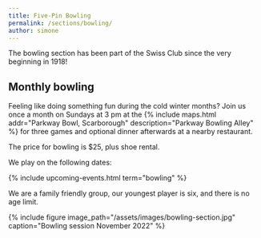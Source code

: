 ```yaml
---
title: Five-Pin Bowling
permalink: /sections/bowling/
author: simone
---
```


The bowling section has been part of the Swiss Club since the very beginning in
1918!

## Monthly bowling

Feeling like doing something fun during the cold winter months? Join us once a
month on Sundays at 3 pm at the {% include maps.html addr="Parkway Bowl,
Scarborough" description="Parkway Bowling Alley" %} for three games and
optional dinner afterwards at a nearby restaurant.

The price for bowling is \$25, plus shoe rental.

We play on the following dates:

{% include upcoming-events.html term="bowling" %}

We are a family friendly group, our youngest player is six, and there is no age
limit.

{% include figure image_path="/assets/images/bowling-section.jpg"
caption="Bowling session November 2022" %}
